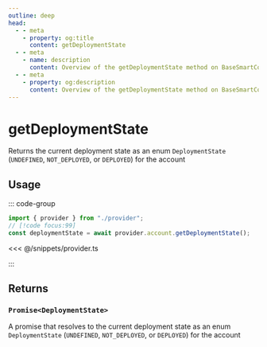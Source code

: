 ```yaml
---
outline: deep
head:
  - - meta
    - property: og:title
      content: getDeploymentState
  - - meta
    - name: description
      content: Overview of the getDeploymentState method on BaseSmartContractAccount
  - - meta
    - property: og:description
      content: Overview of the getDeploymentState method on BaseSmartContractAccount
---
```


# getDeploymentState

Returns the current deployment state as an enum `DeploymentState` (`UNDEFINED`, `NOT_DEPLOYED`, or `DEPLOYED`) for the account

## Usage

::: code-group

```ts [example.ts]
import { provider } from "./provider";
// [!code focus:99]
const deploymentState = await provider.account.getDeploymentState();
```

<<< @/snippets/provider.ts

:::

## Returns

### `Promise<DeploymentState>`

A promise that resolves to the current deployment state as an enum `DeploymentState` (`UNDEFINED`, `NOT_DEPLOYED`, or `DEPLOYED`) for the account
